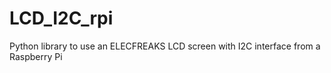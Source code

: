# LCD_I2C_rpi
Python library to use an ELECFREAKS LCD screen with I2C interface from a Raspberry Pi

